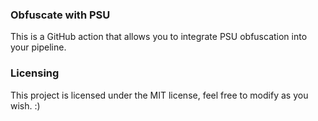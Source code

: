 ### Obfuscate with PSU
This is a GitHub action that allows you to integrate PSU obfuscation into your pipeline.

### Licensing
This project is licensed under the MIT license, feel free to modify as you wish. :)